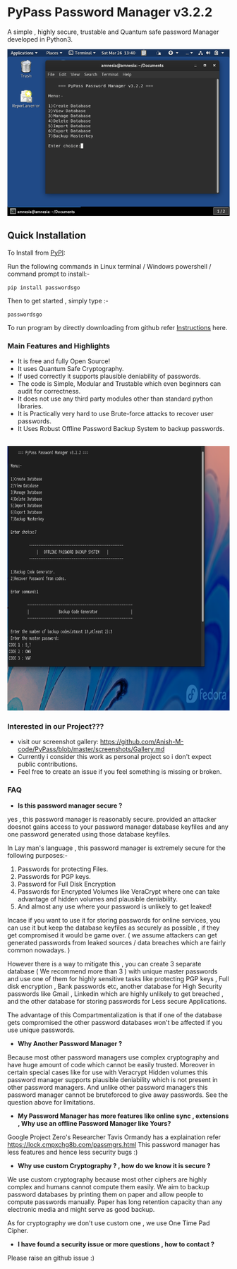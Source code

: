 # PyPass Password Manager v3.2.2

<p>A simple , highly secure, trustable and Quantum safe password Manager developed in Python3.</p>
<img src="https://github.com/Anish-M-code/PyPass/blob/master/screenshots/1.cleaned.png">

Quick Installation
------------------

To Install from [PyPI](https://pypi.org/project/passwordsgo/):

Run the following commands in Linux terminal / Windows powershell / command prompt to install:-

```
pip install passwordsgo
```
Then to get started , simply type :-

```
passwordsgo
```
 To run program by directly downloading from github refer [ Instructions](/Install.md) here.
 
 ### Main Features and Highlights
 * It is free and fully Open Source!
 * It uses Quantum Safe Cryptography.
 * If used correctly it supports plausible deniability of passwords.
 * The code is Simple, Modular and Trustable which even beginners can audit for correctness.
 * It does not use any third party modules other than standard python libraries.
 * It is Practically very hard to use Brute-force attacks to recover user passwords.
 * It Uses Robust Offline Password Backup System to backup passwords. 
 
 <br>

 <img src="https://github.com/Anish-M-code/PyPass/blob/master/screenshots/10.cleaned.png" width=800 height=600>
 
 ### Interested in our Project???
 * visit our screenshot gallery: https://github.com/Anish-M-code/PyPass/blob/master/screenshots/Gallery.md
 * Currently i consider this work as personal project so i don't expect public contributions.
 * Feel free to create an issue if you feel something is missing or broken.
 
 ### FAQ
 
 - <b> Is this password manager secure ? </b>
 
 yes , this password manager is reasonably secure. provided an attacker doesnot gains access to your password manager database keyfiles
 and any one password generated using those database keyfiles.
 
 In Lay man's language , this password manager is extremely secure for the following purposes:-
 
 1) Passwords for protecting Files.
 2) Passwords for PGP keys.
 3) Password for Full Disk Encryption
 4) Passwords for Encrypted Volumes like VeraCrypt where one can take advantage of hidden volumes and plausible deniability.
 5) And almost any use where your password is unlikely to get leaked!
 
 Incase if you want to use it for storing passwords for online services, you can use it but keep the database keyfiles
 as securely as possible , if they get compromised it would be game over. ( we assume attackers can get generated passwords from
 leaked sources / data breaches which are fairly common nowadays. )
 
 However there is a way to mitigate this , you can create 3 separate database ( We recommend more than 3 ) with unique master passwords and use one of them
 for highly sensitive tasks like protecting PGP keys , Full disk encryption , Bank passwords etc, another database for High Security passwords 
 like Gmail , Linkedin which are highly unlikely to get breached , and the other database for storing passwords for Less secure Applications.
 
 The advantage of this Compartmentalization is that if one of the database gets compromised the other password databases won't be affected if you
 use unique passwords.
 
 - <b> Why Another Password Manager ? </b>
 
  Because most other password managers use complex cryptography and have huge amount of code which cannot be easily trusted. Moreover in certain special
  cases like for use with Veracrypt Hidden volumes this password manager supports plausible deniability which is not present in other password managers.
  And unlike other password managers this password manager cannot be bruteforced to give away passwords. See the question above for limitations.
  
  - <b> My Password Manager has more features like online sync , extensions , Why use an offline Password Manager like Yours? </b>
   
   Google Project Zero's Researcher Tavis Ormandy has a explaination refer https://lock.cmpxchg8b.com/passmgrs.html 
   This password manager has less features and hence less security bugs :)
   
   - <b> Why use custom Cryptography ? , how do we know it is secure ? </b>
 
   We use custom cryptography because most other ciphers are highly complex and humans cannot compute them easily.
   We aim to backup password databases by printing them on paper and allow people to compute passwords manually.
   Paper has long retention capacity than any electronic media and might serve as good backup.
 
   As for cryptography we don't use custom one , we use One Time Pad Cipher. 
   
   - <b> I have found a security issue or more questions , how to contact ? </b>

   Please raise an github issue :)
 
 
 




